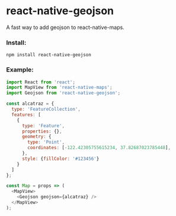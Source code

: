 # react-native-geojson

A fast way to add geojson to react-native-maps.

### Install:
`npm install react-native-geojson`

### Example:
```js
import React from 'react';
import MapView from 'react-native-maps';
import Geojson from 'react-native-geojson';

const alcatraz = {
  type: 'FeatureCollection',
  features: [
    {
      type: 'Feature',
      properties: {},
      geometry: {
        type: 'Point',
        coordinates: [-122.42305755615234, 37.82687023785448],
      },
      style: {fillColor: '#123456'}
    }
  ]
};

const Map = props => (
  <MapView>
    <Geojson geojson={alcatraz} />
  </MapView>
);
```